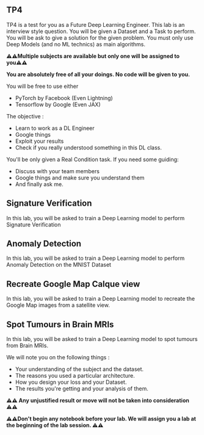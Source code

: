 ## TP4

TP4 is a test for you as a Future Deep Learning Engineer. 
This lab is an interview style question. You will be given a Dataset and a Task to perform. You will be ask to give a solution for the given problem.
You must only use Deep Models (and no ML technics) as main algorithms. 

**⚠️⚠️Multiple subjects are available but only one will be assigned to you⚠️⚠️**

**You are absolutely free of all your doings. No code will be given to you.**

You will be free to use either
* PyTorch by Facebook (Even Lightning)
* Tensorflow by Google (Even JAX)

The objective :
* Learn to work as a DL Engineer
* Google things
* Exploit your results
* Check if you really understood something in this DL class.

You'll be only given a Real Condition task. If you need some guiding:
* Discuss with your team members
* Google things and make sure you understand them
* And finally ask me.

## Signature Verification

In this lab, you will be asked to train a Deep Learning model to perform Signature Verification

## Anomaly Detection

In this lab, you will be asked to train a Deep Learning model to perform Anomaly Detection on the MNIST Dataset

## Recreate Google Map Calque view

In this lab, you will be asked to train a Deep Learning model to recreate the Google Map images from a satellite view.

## Spot Tumours in Brain MRIs

In this lab, you will be asked to train a Deep Learning model to spot tumours from Brain MRIs.

We will note you on the following things : 
* Your understanding of the subject and the dataset.
* The reasons you used a particular architecture.
* How you design your loss and your Dataset.
* The results you're getting and your analysis of them.

**⚠️⚠️ Any unjustified result or move will not be taken into consideration ⚠️⚠️**

**⚠️⚠️Don't begin any notebook before your lab. We will assign you a lab at the beginning of the lab session. ⚠️⚠️**
